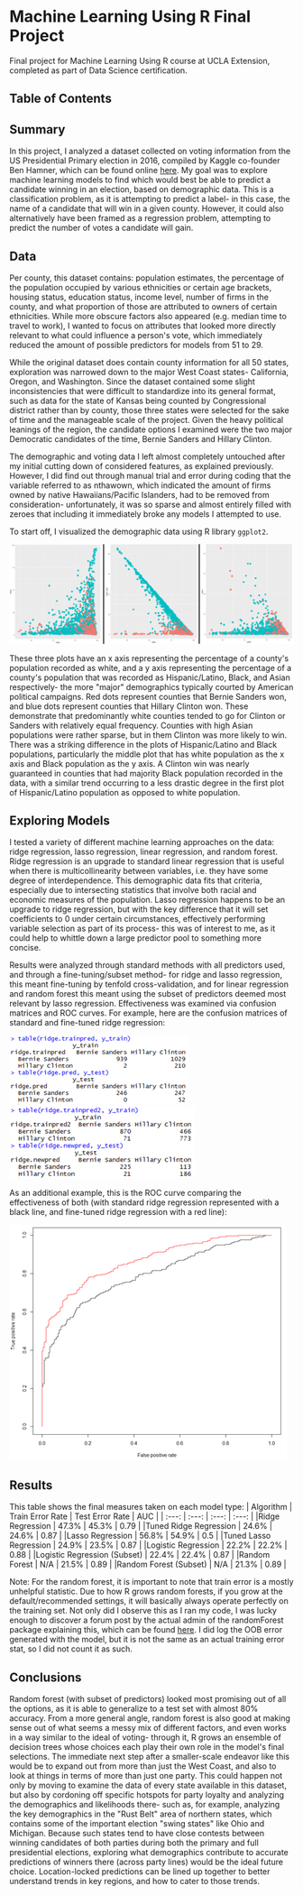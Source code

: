 # Machine Learning Using R Final Project
Final project for Machine Learning Using R course at UCLA Extension, completed as part of Data Science certification. 

## Table of Contents

## Summary
In this project, I analyzed a dataset collected on voting information from the US Presidential Primary election in 2016, compiled by Kaggle co-founder Ben Hamner, which can be found online [here](https://www.kaggle.com/benhamner/2016-us-election/). My goal was to explore machine learning models to find which would best be able to predict a candidate winning in an election, based on demographic data. This is a classification problem, as it is attempting to predict a label- in this case, the name of a candidate that will win in a given county. However, it could also alternatively have been framed as a regression problem, attempting to predict the number of votes a candidate will gain.


## Data
Per county, this dataset contains: population estimates, the percentage of the population occupied by various ethnicities or certain age brackets, housing status, education status, income level, number of firms in the county, and what proportion of those are attributed to owners of certain ethnicities. While more obscure factors also appeared (e.g. median time to travel to work), I wanted to focus on attributes that looked more directly relevant to what could influence a person's vote, which immediately reduced the amount of possible predictors for models from 51 to 29.

While the original dataset does contain county information for all 50 states, exploration was narrowed down to the major West Coast states- California, Oregon, and Washington. Since the dataset contained some slight inconsistencies that were difficult to standardize into its general format, such as data for the state of Kansas being counted by Congressional district rather than by county, those three states were selected for the sake of time and the manageable scale of the project. Given the heavy political leanings of the region, the candidate options I examined were the two major Democratic candidates of the time, Bernie Sanders and Hillary Clinton. 

The demographic and voting data I left almost completely untouched after my initial cutting down of considered features, as explained previously. However, I did find out through manual trial and error during coding that the variable referred to as nthawown, which indicated the amount of firms owned by native Hawaiians/Pacific Islanders, had to be removed from consideration- unfortunately, it was so sparse and almost entirely filled with zeroes that including it immediately broke any models I attempted to use. 

To start off, I visualized the demographic data using R library `ggplot2`.

![Demographics](https://github.com/claudss/MLWithRFinal/blob/main/Pictures/LargeGraphs1.png)

These three plots have an x axis representing the percentage of a county's population recorded as white, and a y axis representing the percentage of a county's population that was recorded as Hispanic/Latino, Black, and Asian respectively- the more "major" demographics typically courted by American political campaigns. Red dots represent counties that Bernie Sanders won, and blue dots represent counties that Hillary Clinton won. These demonstrate that predominantly white counties tended to go for Clinton or Sanders with relatively equal frequency. Counties with high Asian populations were rather sparse, but in them Clinton was more likely to win. There was a striking difference in the plots of Hispanic/Latino and Black populations, particularly the middle plot that has white population as the x axis and Black population as the y axis. A Clinton win was nearly guaranteed in counties that had majority Black population recorded in the data, with a similar trend occurring to a less drastic degree in the first plot of Hispanic/Latino population as opposed to white population.


## Exploring Models
I tested a variety of different machine learning approaches on the data: ridge regression, lasso regression, linear regression, and random forest. Ridge regression is an upgrade to standard linear regression that is useful when there is multicollinearity between variables, i.e. they have some degree of interdependence. This demographic data fits that criteria, especially due to intersecting statistics that involve both racial and economic measures of the population. Lasso regression happens to be an upgrade to ridge regression, but with the key difference that it will set coefficients to 0 under certain circumstances, effectively performing variable selection as part of its process- this was of interest to me, as it could help to whittle down a large predictor pool to something more concise.

Results were analyzed through standard methods with all predictors used, and through a fine-tuning/subset method- for ridge and lasso regression, this meant fine-tuning by tenfold cross-validation, and for linear regression and random forest this meant using the subset of predictors deemed most relevant by lasso regression. Effectiveness was examined via confusion matrices and ROC curves. For example, here are the confusion matrices of standard and fine-tuned ridge regression:

![Ridge1](https://github.com/claudss/MLWithRFinal/blob/main/Pictures/Ridge_Confusion.png) &nbsp; &nbsp; &nbsp; &nbsp; &nbsp; &nbsp; &nbsp; &nbsp; &nbsp; &nbsp; ![Ridge2](https://github.com/claudss/MLWithRFinal/blob/main/Pictures/RidgeFinetuned_Confusion.png)


As an additional example, this is the ROC curve comparing the effectiveness of both (with standard ridge regression represented with a black line, and fine-tuned ridge regression with a red line):

![RidgeROC](https://github.com/claudss/MLWithRFinal/blob/main/Pictures/Comparison_RidgeROC.png)

## Results
This table shows the final measures taken on each model type:
| Algorithm |	Train Error Rate |	Test Error Rate	| AUC |
| :---: | :---: | :---: | :---: |
|Ridge Regression | 47.3% |	45.3% |	0.79 |
|Tuned Ridge Regression | 24.6% | 24.6% | 0.87 |
|Lasso Regression | 56.8% | 54.9% | 0.5 |
|Tuned Lasso Regression | 24.9% | 23.5% | 0.87 |
|Logistic Regression | 22.2% | 22.2% | 0.88 |
|Logistic Regression (Subset) | 22.4% | 22.4% | 0.87 |
|Random Forest | N/A | 21.5% | 0.89 |
|Random Forest (Subset) | N/A | 21.3% | 0.89 |

Note: For the random forest, it is important to note that train error is a mostly unhelpful statistic. Due to how R grows random forests, if you grow at the default/recommended settings, it will basically always operate perfectly on the training set. Not only did I observe this as I ran my code, I was lucky enough to discover a forum post by the actual admin of the randomForest package explaining this, which can be found [here](https://r.789695.n4.nabble.com/Random-Forest-AUC-td3006649.html#a3008074). I did log the OOB error generated with the model, but it is not the same as an actual training error stat, so I did not count it as such.


## Conclusions
Random forest (with subset of predictors) looked most promising out of all the options, as it is able to generalize to a test set with almost 80% accuracy. From a more general angle, random forest is also good at making sense out of what seems a messy mix of different factors, and even works in a way similar to the ideal of voting- through it, R grows an ensemble of decision trees whose choices each play their own role in the model's final selections. The immediate next step after a smaller-scale endeavor like this would be to expand out from more than just the West Coast, and also to look at things in terms of more than just one party. This could happen not only by moving to examine the data of every state available in this dataset, but also by cordoning off specific hotspots for party loyalty and analyzing the demographics and likelihoods there- such as, for example, analyzing the key demographics in the "Rust Belt" area of northern states, which contains some of the important election "swing states" like Ohio and Michigan. Because such states tend to have close contests between winning candidates of both parties during both the primary and full presidential elections, exploring what demographics contribute to accurate predictions of winners there (across party lines) would be the ideal future choice. Location-locked predictions can be lined up together to better understand trends in key regions, and how to cater to those trends.
